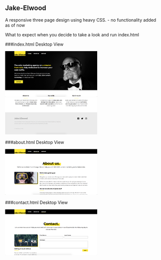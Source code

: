 ## Jake-Elwood

A responsive three page design using heavy CSS. - no functionality added as of now

What to expect when you decide to take a look and run index.html

###index.html
Desktop View

<img src="Screenshots/desktopView1.0.png" width="300px">
<img src="Screenshots/desktopView1.1.png" width="300px">

###about.html
Desktop View

<img src="Screenshots/desktopView2.png" width="300px">

###contact.html
Desktop View

<img src="Screenshots/desktopView3.png" width="300px">
